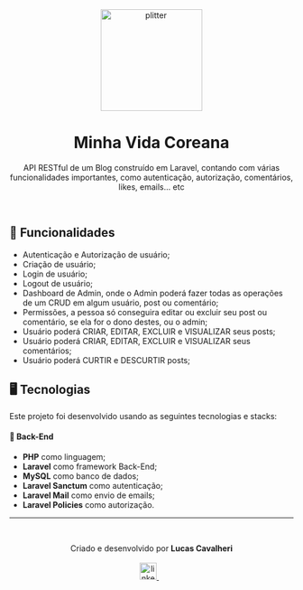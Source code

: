 <div align='center'>
  <img width="180px" alt="plitter" src="https://cdn-icons-png.flaticon.com/128/1959/1959801.png" />
  <h1>Minha Vida Coreana</h1>
  <p>
    API RESTful de um Blog construído em Laravel, contando com várias funcionalidades importantes, como autenticação, autorização, comentários, likes, emails... etc
  </p>
</div>

<br />

## 🧰 Funcionalidades

- Autenticação e Autorização de usuário;
- Criação de usuário;
- Login de usuário;
- Logout de usuário;
- Dashboard de Admin, onde o Admin poderá fazer todas as operações de um CRUD em algum usuário, post ou comentário;
- Permissões, a pessoa só conseguira editar ou excluir seu post ou comentário, se ela for o dono destes, ou o admin;
- Usuário poderá CRIAR, EDITAR, EXCLUIR e VISUALIZAR seus posts;
- Usuário poderá CRIAR, EDITAR, EXCLUIR e VISUALIZAR seus comentários;
- Usuário poderá CURTIR e DESCURTIR posts;

## 🖥️ Tecnologias

Este projeto foi desenvolvido usando as seguintes tecnologias e stacks:

#### 🧮 Back-End
- **PHP** como linguagem;
- **Laravel** como framework Back-End;
- **MySQL** como banco de dados;
- **Laravel Sanctum** como autenticação;
- **Laravel Mail** como envio de emails;
- **Laravel Policies** como autorização.

<hr />
<br />

<p align='center'>
  Criado e desenvolvido por <b>Lucas Cavalheri</b>
  <br/><br/>
  <a href="https://www.linkedin.com/in/lucas-cavalheri">
    <img alt="linkedIn" height="30px" src="https://i.imgur.com/TQRXxhT.png" />
  </a>
  &nbsp;&nbsp;
</p>
